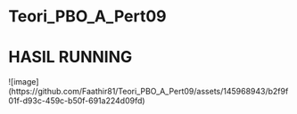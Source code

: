 # Teori_PBO_A_Pert09
<h1>HASIL RUNNING</h1>
![image](https://github.com/Faathir81/Teori_PBO_A_Pert09/assets/145968943/b2f9f01f-d93c-459c-b50f-691a224d09fd)
